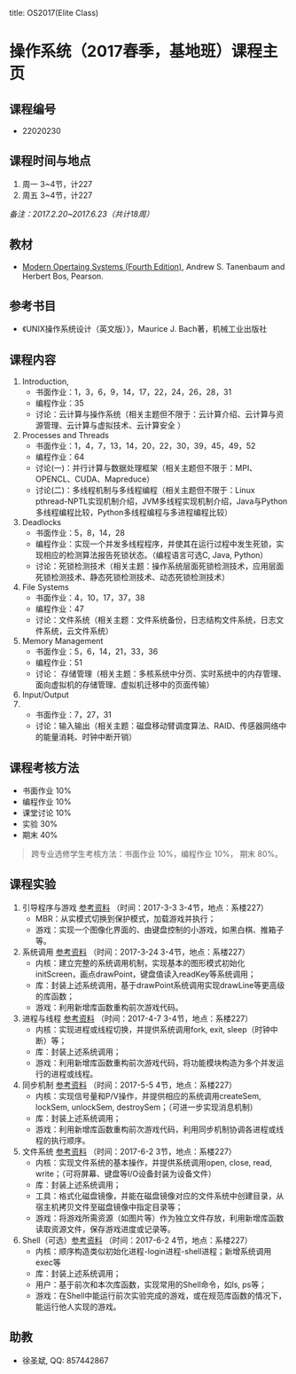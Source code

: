 title: OS2017(Elite Class)

# 操作系统（2017春季，基地班）课程主页

## 课程编号
- 22020230

## 课程时间与地点
1. 周一 3~4节，计227
2. 周五 3~4节，计227

_备注：2017.2.20~2017.6.23（共计18周）_

## 教材
- [Modern Opertaing Systems (Fourth Edition)](http://www.amazon.cn/dp/013359162X), Andrew S. Tanenbaum and Herbert Bos, Pearson.

## 参考书目
- 《UNIX操作系统设计（英文版）》，Maurice J. Bach著，机械工业出版社

## 课程内容
1. Introduction, 
    - 书面作业：1，3，6，9，14，17，22，24，26，28，31
    - 编程作业：35
    - 讨论：云计算与操作系统（相关主题但不限于：云计算介绍、云计算与资源管理、云计算与虚拟技术、云计算安全 ）
2. Processes and Threads
    - 书面作业：1，4，7，13，14，20，22，30，39，45，49，52
    - 编程作业：64
    - 讨论(一)：并行计算与数据处理框架（相关主题但不限于：MPI、OPENCL、CUDA、Mapreduce）
    - 讨论(二)：多线程机制与多线程编程（相关主题但不限于：Linux pthread-NPTL实现机制介绍，JVM多线程实现机制介绍，Java与Python多线程编程比较，Python多线程编程与多进程编程比较）
3. Deadlocks
    - 书面作业：5，8，14，28
    - 编程作业：实现一个并发多线程程序，并使其在运行过程中发生死锁，实现相应的检测算法报告死锁状态。（编程语言可选C, Java, Python）     
    - 讨论：死锁检测技术（相关主题：操作系统层面死锁检测技术，应用层面死锁检测技术、静态死锁检测技术、动态死锁检测技术）  
4. File Systems
    - 书面作业：4，10，17，37，38
    - 编程作业：47
    - 讨论：文件系统（相关主题：文件系统备份，日志结构文件系统，日志文件系统，云文件系统）
5. Memory Management
    - 书面作业：5，6，14，21，33，36
    - 编程作业：51
    - 讨论： 存储管理（相关主题：多核系统中分页、实时系统中的内存管理、面向虚拟机的存储管理、虚拟机迁移中的页面传输）
6. Input/Output
7.  - 书面作业：7，27，31  
    - 讨论：输入输出（相关主题：磁盘移动臂调度算法、RAID、传感器网络中的能量消耗、时钟中断开销）

## 课程考核方法
- 书面作业 10%
- 编程作业 10%
- 课堂讨论 10%
- 实验 30%
- 期末 40%

> 跨专业选修学生考核方法：书面作业 10%，编程作业 10%， 期末 80%。

## 课程实验

<!--
<ol markdown="1">
<li>引导程序与游戏 [参考资料](2017OSLab/oslab_01) （时间：2017-3-3 3-4节，地点：系楼227）
<ul>
<li>MBR：从实模式切换到保护模式，加载游戏并执行；</li>
<li>游戏：实现一个图像化界面的、由键盘控制的小游戏，如黑白棋、推箱子等。</li>
</ul></li>

<li markdown="1">系统调用 [参考资料](2017OSLab/oslab_02) （时间：2017-3-24 3-4节，地点：系楼227）
<ul>
<li>内核：建立完整的系统调用机制，实现基本的图形模式初始化initScreen，画点drawPoint，键盘值读入readKey等系统调用；</li>
<li>库：封装上述系统调用，基于drawPoint系统调用实现drawLine等更高级的库函数；</li>
<li>游戏：利用新增库函数重构前次游戏代码。</li>
</ul></li>

<li>进程与线程
<ul>
<li>内核：实现进程或线程切换，并提供系统调用fork, exit, sleep（时钟中断）等；</li>
<li>库：封装上述系统调用；</li>
<li>游戏：利用新增库函数重构前次游戏代码，将功能模块构造为多个并发运行的进程或线程。</li>
</ul></li>

<li>同步机制
<ul>
<li>内核：实现信号量和P/V操作，并提供相应的系统调用createSem, lockSem, unlockSem, destroySem；（可进一步实现消息机制）</li>
<li>库：封装上述系统调用；</li>
<li>游戏：利用新增库函数重构前次游戏代码，利用同步机制协调各进程或线程的执行顺序。</li>
</ul></li>

<li>文件系统
<ul>
<li>内核：实现文件系统的基本操作，并提供系统调用open, close, read, write；（可将屏幕、键盘等I/O设备封装为设备文件）</li>
<li>库：封装上述系统调用；</li>
<li>工具：格式化磁盘镜像，并能在磁盘镜像对应的文件系统中创建目录，从宿主机拷贝文件至磁盘镜像中指定目录等；</li>
<li>游戏：将游戏所需资源（如图片等）作为独立文件存放，利用新增库函数读取资源文件，保存游戏进度或记录等。</li>
</ul></li>

<li>Shell（可选）
<ul>
<li>内核：顺序构造类似初始化进程-login进程-shell进程；新增系统调用exec等</li>
<li>库：封装上述系统调用；</li>
<li>用户：基于前次和本次库函数，实现常用的Shell命令，如ls, ps等；</li>
<li>游戏：在Shell中能运行前次实验完成的游戏，或在规范库函数的情况下，能运行他人实现的游戏。</li>
</ul></li>
</ol>
-->

1. 引导程序与游戏 [参考资料](2017OSLab/oslab_01) （时间：2017-3-3 3-4节，地点：系楼227）
    * MBR：从实模式切换到保护模式，加载游戏并执行；
    * 游戏：实现一个图像化界面的、由键盘控制的小游戏，如黑白棋、推箱子等。
2. 系统调用 [参考资料](2017OSLab/oslab_02) （时间：2017-3-24 3-4节，地点：系楼227）
    * 内核：建立完整的系统调用机制，实现基本的图形模式初始化initScreen，画点drawPoint，键盘值读入readKey等系统调用；
    * 库：封装上述系统调用，基于drawPoint系统调用实现drawLine等更高级的库函数；
    * 游戏：利用新增库函数重构前次游戏代码。
3. 进程与线程  [参考资料](2017OSLab/oslab_03) （时间：2017-4-7 3-4节，地点：系楼227）
    * 内核：实现进程或线程切换，并提供系统调用fork, exit, sleep（时钟中断）等；
    * 库：封装上述系统调用；
    * 游戏：利用新增库函数重构前次游戏代码，将功能模块构造为多个并发运行的进程或线程。
4. 同步机制 [参考资料](2017OSLab/oslab_04) （时间：2017-5-5 4节，地点：系楼227）
    * 内核：实现信号量和P/V操作，并提供相应的系统调用createSem, lockSem, unlockSem, destroySem；（可进一步实现消息机制）
    * 库：封装上述系统调用；
    * 游戏：利用新增库函数重构前次游戏代码，利用同步机制协调各进程或线程的执行顺序。
5. 文件系统 [参考资料](2017OSLab/oslab_05) （时间：2017-6-2 3节，地点：系楼227）
    * 内核：实现文件系统的基本操作，并提供系统调用open, close, read, write；（可将屏幕、键盘等I/O设备封装为设备文件）
    * 库：封装上述系统调用；
    * 工具：格式化磁盘镜像，并能在磁盘镜像对应的文件系统中创建目录，从宿主机拷贝文件至磁盘镜像中指定目录等；
    * 游戏：将游戏所需资源（如图片等）作为独立文件存放，利用新增库函数读取资源文件，保存游戏进度或记录等。
6. Shell（可选）[参考资料](2017OSLab/oslab_06) （时间：2017-6-2 4节，地点：系楼227）
    * 内核：顺序构造类似初始化进程-login进程-shell进程；新增系统调用exec等
    * 库：封装上述系统调用；
    * 用户：基于前次和本次库函数，实现常用的Shell命令，如ls, ps等；
    * 游戏：在Shell中能运行前次实验完成的游戏，或在规范库函数的情况下，能运行他人实现的游戏。

## 助教

- 徐圣斌, QQ: 857442867
